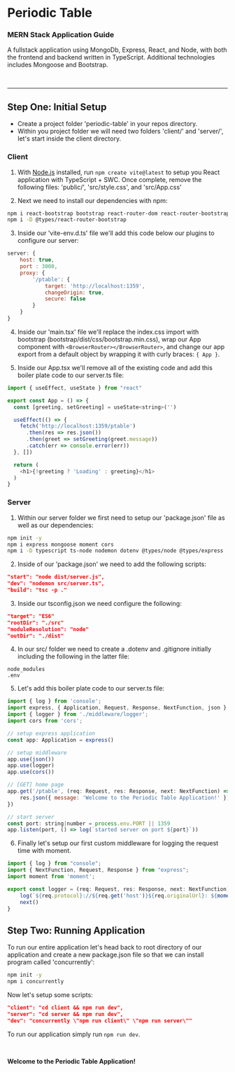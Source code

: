# Periodic Table
### MERN Stack Application Guide
<p>A fullstack application using MongoDb, Express, React, and Node, with both the frontend and backend written in TypeScript. Additional technologies includes Mongoose and Bootstrap.</p>

<br>

---

## Step One: Initial Setup
- Create a project folder 'periodic-table' in your repos directory.
- Within you project folder we will need two folders 'client/' and 'server/', let's start inside the client directory.

### Client
1) With [Node.js](https://nodejs.org/en) installed, run `npm create vite@latest` to setup you React application with TypeScript + SWC. Once complete, remove the following files: 'public/', 'src/style.css', and 'src/App.css'

2) Next we need to install our dependencies with npm:
```bash
npm i react-bootstrap bootstrap react-router-dom react-router-bootstrap
npm i -D @types/react-router-bootstrap
```

3) Inside our 'vite-env.d.ts' file we'll add this code below our plugins to configure our server:
```javascript
server: {
    host: true,
    port : 3000,
    proxy: {
        '/ptable': {
            target: 'http://localhost:1359',
            changeOrigin: true,
            secure: false
        }
    }
}
```

4) Inside our 'main.tsx' file we'll replace the index.css import with bootstrap (bootstrap/dist/css/bootstrap.min.css), wrap our App component with `<BrowserRouter></BrowserRouter>`, and change our app export from a default object by wrapping it with curly braces: `{ App }`.

5) Inside our App.tsx we'll remove all of the existing code and add this boiler plate code to our server.ts file:
```javascript
import { useEffect, useState } from "react"

export const App = () => {
  const [greeting, setGreeting] = useState<string>('')

  useEffect(() => {
    fetch('http://localhost:1359/ptable')
      .then(res => res.json())
      .then(greet => setGreeting(greet.message))
      .catch(err => console.error(err))
  }, [])

  return (
    <h1>{!greeting ? 'Loading' : greeting}</h1>
  )
}
```
### Server
1) Within our server folder we first need to setup our 'package.json' file as well as our dependencies:
```bash
npm init -y
npm i express mongoose moment cors
npm i -D typescript ts-node nodemon dotenv @types/node @types/express
```

2) Inside of our 'package.json' we need to add the following scripts:
```json
"start": "node dist/server.js",
"dev": "nodemon src/server.ts",
"build": "tsc -p ."
```

3) Inside our tsconfig.json we need configure the following: 
```json
"target": "ES6"
"rootDir": "./src"
"moduleResolution": "node"
"outDir": "./dist"
```

4) In our src/ folder we need to create a .dotenv and .gitignore initially including the following in the latter file:
```
node_modules
.env
```

5) Let's add this boiler plate code to our server.ts file:
```javascript
import { log } from 'console';
import express, { Application, Request, Response, NextFunction, json } from 'express';
import { logger } from './middleware/logger';
import cors from 'cors';

// setup express application
const app: Application = express()

// setup middleware
app.use(json())
app.use(logger)
app.use(cors())

// [GET] home page
app.get('/ptable', (req: Request, res: Response, next: NextFunction) => {
    res.json({ message: 'Welcome to the Periodic Table Application!' })
})

// start server
const port: string|number = process.env.PORT || 1359
app.listen(port, () => log(`started server on port ${port}`))
```

6) Finally let's setup our first custom middleware for logging the request time with moment.
```javascript
import { log } from "console";
import { NextFunction, Request, Response } from "express";
import moment from 'moment';

export const logger = (req: Request, res: Response, next: NextFunction) => {
    log(`${req.protocol}://${req.get('host')}${req.originalUrl}: ${moment().format()}`)
    next()
}
```

## Step Two: Running Application
To run our entire application let's head back to root directory of our application and create a new package.json file so that we can install program called 'concurrently':
```bash
npm init -y
npm i concurrently
```
Now let's setup some scripts:
```json
"client": "cd client && npm run dev",
"server": "cd server && npm run dev",
"dev": "concurrently \"npm run client\" \"npm run server\""
```
To run our application simply run `npm run dev`.

<br>

**Welcome to the Periodic Table Application!**